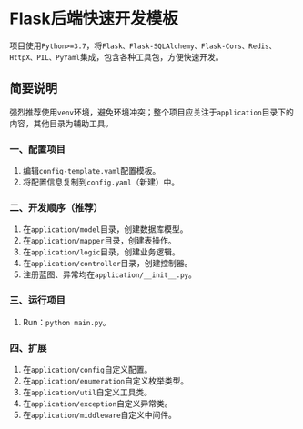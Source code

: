 # Flask后端快速开发模板

项目使用`Python>=3.7`，将`Flask、Flask-SQLAlchemy、Flask-Cors、Redis、HttpX、PIL、PyYaml`集成，包含各种工具包，方便快速开发。

## 简要说明

强烈推荐使用`venv`环境，避免环境冲突；整个项目应关注于`application`目录下的内容，其他目录为辅助工具。

### 一、配置项目

1. 编辑`config-template.yaml`配置模板。
2. 将配置信息复制到`config.yaml`（新建）中。

### 二、开发顺序（推荐）

1. 在`application/model`目录，创建数据库模型。
2. 在`application/mapper`目录，创建表操作。 
3. 在`application/logic`目录，创建业务逻辑。
4. 在`application/controller`目录，创建控制器。
5. 注册蓝图、异常均在`application/__init__.py`。

### 三、运行项目

1. Run：`python main.py`。

### 四、扩展

1. 在`application/config`自定义配置。
2. 在`application/enumeration`自定义枚举类型。
3. 在`application/util`自定义工具类。
4. 在`application/exception`自定义异常类。
5. 在`application/middleware`自定义中间件。